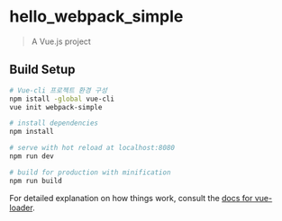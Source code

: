 # hello_webpack_simple

> A Vue.js project

## Build Setup


``` bash
# Vue-cli 프로젝트 환경 구성
npm istall -global vue-cli
vue init webpack-simple

# install dependencies
npm install

# serve with hot reload at localhost:8080
npm run dev

# build for production with minification
npm run build
```

For detailed explanation on how things work, consult the [docs for vue-loader](http://vuejs.github.io/vue-loader).
